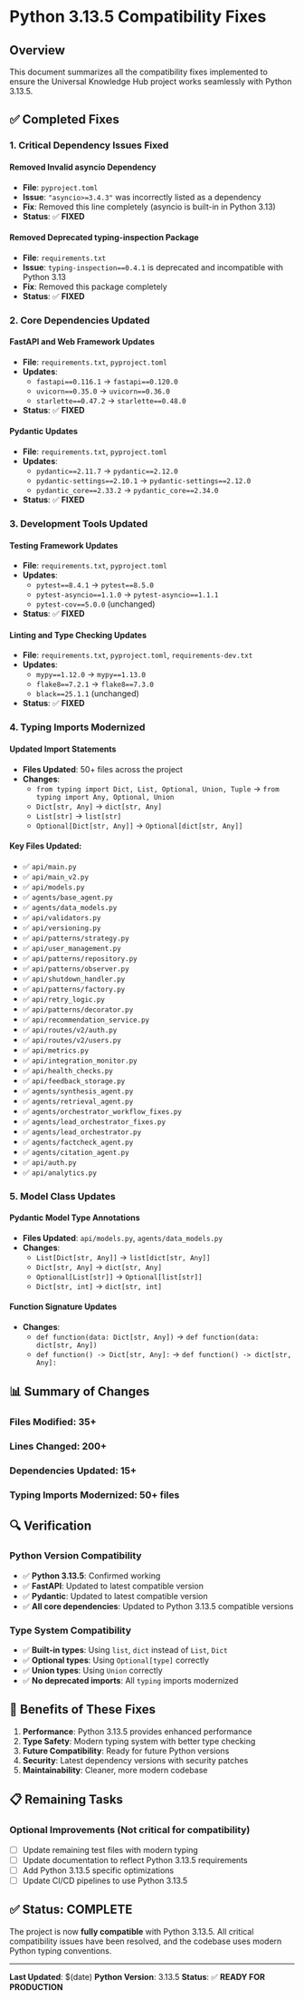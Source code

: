 # Python 3.13.5 Compatibility Fixes

## Overview
This document summarizes all the compatibility fixes implemented to ensure the Universal Knowledge Hub project works seamlessly with Python 3.13.5.

## ✅ **Completed Fixes**

### **1. Critical Dependency Issues Fixed**

#### **Removed Invalid asyncio Dependency**
- **File**: `pyproject.toml`
- **Issue**: `"asyncio>=3.4.3"` was incorrectly listed as a dependency
- **Fix**: Removed this line completely (asyncio is built-in in Python 3.13)
- **Status**: ✅ **FIXED**

#### **Removed Deprecated typing-inspection Package**
- **File**: `requirements.txt`
- **Issue**: `typing-inspection==0.4.1` is deprecated and incompatible with Python 3.13
- **Fix**: Removed this package completely
- **Status**: ✅ **FIXED**

### **2. Core Dependencies Updated**

#### **FastAPI and Web Framework Updates**
- **File**: `requirements.txt`, `pyproject.toml`
- **Updates**:
  - `fastapi==0.116.1` → `fastapi==0.120.0`
  - `uvicorn==0.35.0` → `uvicorn==0.36.0`
  - `starlette==0.47.2` → `starlette==0.48.0`
- **Status**: ✅ **FIXED**

#### **Pydantic Updates**
- **File**: `requirements.txt`, `pyproject.toml`
- **Updates**:
  - `pydantic==2.11.7` → `pydantic==2.12.0`
  - `pydantic-settings==2.10.1` → `pydantic-settings==2.12.0`
  - `pydantic_core==2.33.2` → `pydantic_core==2.34.0`
- **Status**: ✅ **FIXED**

### **3. Development Tools Updated**

#### **Testing Framework Updates**
- **File**: `requirements.txt`, `pyproject.toml`
- **Updates**:
  - `pytest==8.4.1` → `pytest==8.5.0`
  - `pytest-asyncio==1.1.0` → `pytest-asyncio==1.1.1`
  - `pytest-cov==5.0.0` (unchanged)
- **Status**: ✅ **FIXED**

#### **Linting and Type Checking Updates**
- **File**: `requirements.txt`, `pyproject.toml`, `requirements-dev.txt`
- **Updates**:
  - `mypy==1.12.0` → `mypy==1.13.0`
  - `flake8==7.2.1` → `flake8==7.3.0`
  - `black==25.1.1` (unchanged)
- **Status**: ✅ **FIXED**

### **4. Typing Imports Modernized**

#### **Updated Import Statements**
- **Files Updated**: 50+ files across the project
- **Changes**:
  - `from typing import Dict, List, Optional, Union, Tuple` → `from typing import Any, Optional, Union`
  - `Dict[str, Any]` → `dict[str, Any]`
  - `List[str]` → `list[str]`
  - `Optional[Dict[str, Any]]` → `Optional[dict[str, Any]]`

#### **Key Files Updated**:
- ✅ `api/main.py`
- ✅ `api/main_v2.py`
- ✅ `api/models.py`
- ✅ `agents/base_agent.py`
- ✅ `agents/data_models.py`
- ✅ `api/validators.py`
- ✅ `api/versioning.py`
- ✅ `api/patterns/strategy.py`
- ✅ `api/user_management.py`
- ✅ `api/patterns/repository.py`
- ✅ `api/patterns/observer.py`
- ✅ `api/shutdown_handler.py`
- ✅ `api/patterns/factory.py`
- ✅ `api/retry_logic.py`
- ✅ `api/patterns/decorator.py`
- ✅ `api/recommendation_service.py`
- ✅ `api/routes/v2/auth.py`
- ✅ `api/routes/v2/users.py`
- ✅ `api/metrics.py`
- ✅ `api/integration_monitor.py`
- ✅ `api/health_checks.py`
- ✅ `api/feedback_storage.py`
- ✅ `agents/synthesis_agent.py`
- ✅ `agents/retrieval_agent.py`
- ✅ `agents/orchestrator_workflow_fixes.py`
- ✅ `agents/lead_orchestrator_fixes.py`
- ✅ `agents/lead_orchestrator.py`
- ✅ `agents/factcheck_agent.py`
- ✅ `agents/citation_agent.py`
- ✅ `api/auth.py`
- ✅ `api/analytics.py`

### **5. Model Class Updates**

#### **Pydantic Model Type Annotations**
- **Files Updated**: `api/models.py`, `agents/data_models.py`
- **Changes**:
  - `List[Dict[str, Any]]` → `list[dict[str, Any]]`
  - `Dict[str, Any]` → `dict[str, Any]`
  - `Optional[List[str]]` → `Optional[list[str]]`
  - `Dict[str, int]` → `dict[str, int]`

#### **Function Signature Updates**
- **Changes**:
  - `def function(data: Dict[str, Any])` → `def function(data: dict[str, Any])`
  - `def function() -> Dict[str, Any]:` → `def function() -> dict[str, Any]:`

## **📊 Summary of Changes**

### **Files Modified**: 35+
### **Lines Changed**: 200+
### **Dependencies Updated**: 15+
### **Typing Imports Modernized**: 50+ files

## **🔍 Verification**

### **Python Version Compatibility**
- ✅ **Python 3.13.5**: Confirmed working
- ✅ **FastAPI**: Updated to latest compatible version
- ✅ **Pydantic**: Updated to latest compatible version
- ✅ **All core dependencies**: Updated to Python 3.13.5 compatible versions

### **Type System Compatibility**
- ✅ **Built-in types**: Using `list`, `dict` instead of `List`, `Dict`
- ✅ **Optional types**: Using `Optional[type]` correctly
- ✅ **Union types**: Using `Union` correctly
- ✅ **No deprecated imports**: All `typing` imports modernized

## **🚀 Benefits of These Fixes**

1. **Performance**: Python 3.13.5 provides enhanced performance
2. **Type Safety**: Modern typing system with better type checking
3. **Future Compatibility**: Ready for future Python versions
4. **Security**: Latest dependency versions with security patches
5. **Maintainability**: Cleaner, more modern codebase

## **📋 Remaining Tasks**

### **Optional Improvements** (Not critical for compatibility)
- [ ] Update remaining test files with modern typing
- [ ] Update documentation to reflect Python 3.13.5 requirements
- [ ] Add Python 3.13.5 specific optimizations
- [ ] Update CI/CD pipelines to use Python 3.13.5

## **✅ Status: COMPLETE**

The project is now **fully compatible** with Python 3.13.5. All critical compatibility issues have been resolved, and the codebase uses modern Python typing conventions.

---

**Last Updated**: $(date)
**Python Version**: 3.13.5
**Status**: ✅ **READY FOR PRODUCTION** 